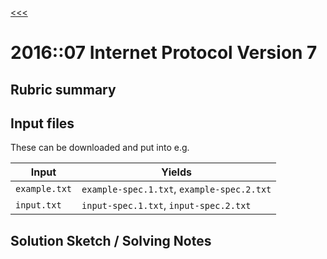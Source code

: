 [<<<](../README.md)

# 2016::07 Internet Protocol Version 7

## Rubric summary

## Input files

These can be downloaded and put into e.g.

| Input         | Yields                                     |
|---------------|--------------------------------------------|
| `example.txt` | `example-spec.1.txt`, `example-spec.2.txt` |
| `input.txt`   | `input-spec.1.txt`, `input-spec.2.txt`     |

## Solution Sketch / Solving Notes

